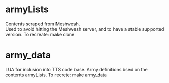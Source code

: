 
armyLists 
=========

Contents scraped from Meshwesh.  
Used to avoid hitting the Meshwesh server, and to have a stable supported 
version.  To recreate: make clone


army_data
=========
LUA for inclusion into TTS code base.  Army definitions bsed on the contents 
armyLists. To recrete: make army_data 

